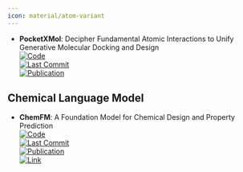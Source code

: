 ```yaml
---
icon: material/atom-variant
---
```


- **PocketXMol**: Decipher Fundamental Atomic Interactions to Unify Generative Molecular Docking and Design  
	[![Code](https://img.shields.io/github/stars/pengxingang/PocketXMol?style=for-the-badge&logo=github)](https://github.com/pengxingang/PocketXMol)  
	[![Last Commit](https://img.shields.io/github/last-commit/pengxingang/PocketXMol?style=for-the-badge&logo=github)](https://github.com/pengxingang/PocketXMol)  
	[![Publication](https://img.shields.io/badge/Publication-Citations:0-blue?style=for-the-badge&logo=bookstack)](https://doi.org/10.1515/9783111434858-009)  

## **Chemical Language Model**
- **ChemFM**: A Foundation Model for Chemical Design and Property Prediction  
	[![Code](https://img.shields.io/github/stars/TheLuoFengLab/ChemFM?style=for-the-badge&logo=github)](https://github.com/TheLuoFengLab/ChemFM)  
	[![Last Commit](https://img.shields.io/github/last-commit/TheLuoFengLab/ChemFM?style=for-the-badge&logo=github)](https://github.com/TheLuoFengLab/ChemFM)  
	[![Publication](https://img.shields.io/badge/Publication-Citations:6-blue?style=for-the-badge&logo=bookstack)](https://doi.org/10.1016/j.cherd.2022.01.043)  
	[![Link](https://img.shields.io/badge/Link-online-brightgreen?style=for-the-badge&logo=cachet&logoColor=65FF8F)](https://huggingface.co/ChemFM)  
